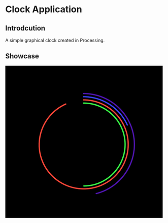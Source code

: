 # Clock Application

## Introdcution

A simple graphical clock created in Processing.

## Showcase

![alt text](https://github.com/DawidCiechowski/Processing-Clock/blob/master/img/clock.gif)
